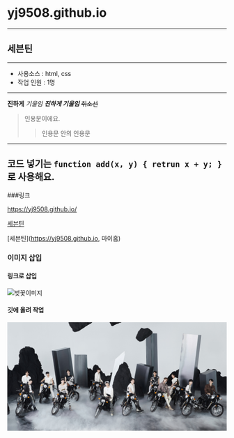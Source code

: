 # yj9508.github.io
---
## 세븐틴
---

- 사용소스 : html, css
- 작업 인원 : 1명

---

**진하게**
*기울임*
***진하게 기울임***
~~취소선~~

> 인용문이에요.
>> 인용문 안의 인용문


---
코드 넣기는 `function add(x, y) { retrun x + y; }` 로 사용해요.
---


###링크

https://yj9508.github.io/

[세븐틴](https://yj9508.github.io/)

[세븐틴](https://yj9508.github.io, 마이홈)

### 이미지 삽입
#### 링크로 삽입
![벚꽃이미지](https://file.mk.co.kr/meet/yonhap/2022/04/06/image_readtop_2022_308235_0_093211.jpg)

#### 깃에 올려 작업
![세븐틴이미지](./images/SVT.jpg)

